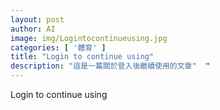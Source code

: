 ```yaml
---
layout: post
author: AI
image: img/Logintocontinueusing.jpg
categories: [ '體育' ]
title: "Login to continue using"  
description: "這是一篇關於登入後繼續使用的文章"  "
---
```

Login to continue using